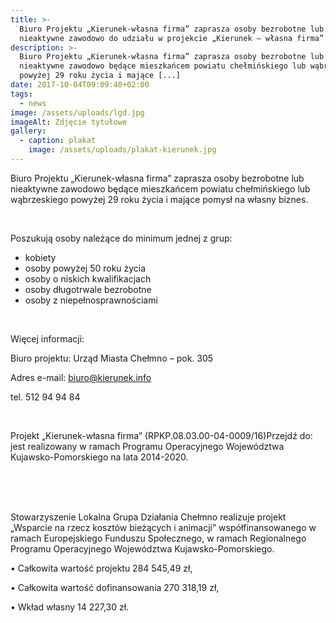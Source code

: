 ```yaml
---
title: >-
  Biuro Projektu „Kierunek-własna firma” zaprasza osoby bezrobotne lub
  nieaktywne zawodowo do udziału w projekcie „Kierunek – własna firma”
description: >-
  Biuro Projektu „Kierunek-własna firma” zaprasza osoby bezrobotne lub
  nieaktywne zawodowo będące mieszkańcem powiatu chełmińskiego lub wąbrzeskiego
  powyżej 29 roku życia i mające [...]
date: 2017-10-04T09:09:40+02:00
tags:
  - news
image: /assets/uploads/lgd.jpg
imageAlt: Zdjęcie tytułowe
gallery:
  - caption: plakat
    image: /assets/uploads/plakat-kierunek.jpg
---
```

Biuro Projektu „Kierunek-własna firma” zaprasza osoby bezrobotne lub nieaktywne zawodowo będące mieszkańcem powiatu chełmińskiego lub wąbrzeskiego powyżej 29 roku życia i mające pomysł na własny biznes.

<br>

Poszukują osoby należące do minimum jednej z grup:

* kobiety
* osoby powyżej 50 roku życia
* osoby o niskich kwalifikacjach
* osoby długotrwale bezrobotne
* osoby z niepełnosprawnościami

<br>

Więcej informacji:



Biuro projektu: Urząd Miasta Chełmno – pok. 305



Adres e-mail: biuro@kierunek.info



tel. 512 94 94 84

<br>

Projekt „Kierunek-własna firma” (RPKP.08.03.00-04-0009/16)Przejdź do: jest realizowany w ramach Programu Operacyjnego Województwa Kujawsko-Pomorskiego na lata 2014-2020. 

<br>

<br>

<br>

Stowarzyszenie Lokalna Grupa Działania Chełmno realizuje projekt „Wsparcie na rzecz kosztów bieżących i animacji” współfinansowanego w ramach Europejskiego Funduszu Społecznego, w ramach Regionalnego Programu Operacyjnego Województwa Kujawsko-Pomorskiego.



• Całkowita wartość projektu 284 545,49 zł,



• Całkowita wartość dofinansowania 270 318,19 zł,



• Wkład własny 14 227,30 zł.

<br>
